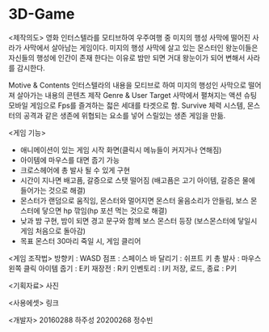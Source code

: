 # 3D-Game

<제작의도>
영화 인터스텔라를 모티브하여 우주여행 중 미지의 행성 사막에 떨어진 사라가 사막에서 살아남는 게임이다.
미지의 행성 사막에 살고 있는 몬스터인 왕눈이들은 자신들의 행성에 인간이 존재 한다는 이유로 밤만 되면 거대 왕눈이가 되어 변해서 사라를 감시한다.

Motive & Contents
인터스텔라의 내용을 모티브로 하여 
미지의 행성인 사막으로 떨어져 살아가는 내용의 콘텐츠 제작
Genre & User Target
사막에서 펼쳐지는 액션 슈팅 모바일 게임으로 
Fps를 즐겨하는 젋은 세대를 타겟으로 함.
Survive
체력 시스템, 몬스터의 공격과 같은 생존에 위협되는 
요소를 넣어 스릴있는 생존 게임을 만듦.

<게임 기능>
- 애니메이션이 있는 게임 시작 화면(클릭시 메뉴들이 커지거나 연해짐)
- 아이템에 마우스를 대면 줍기 가능
- 크로스헤어에 총 발사 될 수 있게 구현
- 시간이 지나면 배고픔, 갈증으로 스탯 떨어짐
(배고픔은 고기 아이템, 갈증은 물에 들어가는 것으로 해결)
- 몬스터가 랜덤으로 움직임, 몬스터와 멀어지면 몬스터 울음소리가 안들림, 
보스 몬스터에 닿으면 hp 깎임(hp 포션 먹는 것으로 해결)
- 낮과 밤 구현, 밤이 되면 경고 문구와 함께 보스 몬스터 등장
(보스몬스터에 닿일시 게임 처음으로 돌아감)
- 목표 몬스터 30마리 죽일 시, 게임 클리어

<게임 조작법>
방향키 : WASD
점프 : 스페이스 바
달리기 : 쉬프트 키
총 발사 : 마우스 왼쪽 클릭
아이템 줍기 : E키
재장전 : R키
인벤토리 : I키
저장, 로드, 종료 : P키

<기획자료>
사진

<사용에셋>
링크

<개발자>
20160288 하주성
20200268 정수빈
